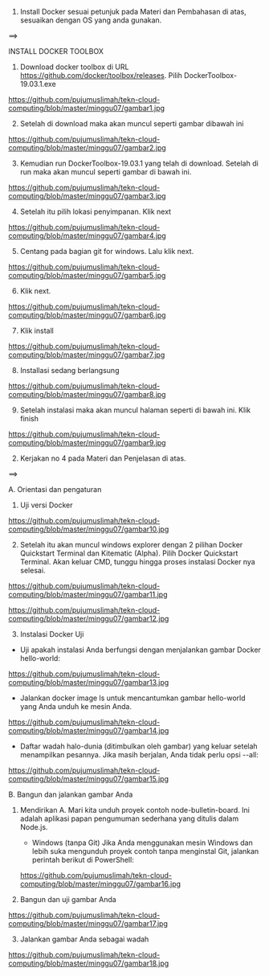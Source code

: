 1. Install Docker sesuai petunjuk pada Materi dan Pembahasan di atas, sesuaikan dengan OS yang anda gunakan. 

==>

INSTALL DOCKER TOOLBOX

1.	Download docker toolbox di URL https://github.com/docker/toolbox/releases. Pilih DockerToolbox-19.03.1.exe

https://github.com/pujumuslimah/tekn-cloud-computing/blob/master/minggu07/gambar1.jpg
 
2.	Setelah di download maka akan muncul seperti gambar dibawah ini

https://github.com/pujumuslimah/tekn-cloud-computing/blob/master/minggu07/gambar2.jpg

3.	Kemudian run DockerToolbox-19.03.1 yang telah di download. Setelah di run maka akan muncul seperti gambar di bawah ini. 

https://github.com/pujumuslimah/tekn-cloud-computing/blob/master/minggu07/gambar3.jpg

4.	Setelah itu pilih lokasi penyimpanan. Klik next 

https://github.com/pujumuslimah/tekn-cloud-computing/blob/master/minggu07/gambar4.jpg

5.	Centang pada bagian git for windows. Lalu klik next. 

https://github.com/pujumuslimah/tekn-cloud-computing/blob/master/minggu07/gambar5.jpg

6.	Klik next.

https://github.com/pujumuslimah/tekn-cloud-computing/blob/master/minggu07/gambar6.jpg
 
7.	Klik install

https://github.com/pujumuslimah/tekn-cloud-computing/blob/master/minggu07/gambar7.jpg

8.	Installasi sedang berlangsung

https://github.com/pujumuslimah/tekn-cloud-computing/blob/master/minggu07/gambar8.jpg
 
9.	Setelah instalasi maka akan muncul halaman seperti di bawah ini. Klik finish 

https://github.com/pujumuslimah/tekn-cloud-computing/blob/master/minggu07/gambar9.jpg

2. Kerjakan no 4 pada Materi dan Penjelasan di atas.

==>

A.	Orientasi dan pengaturan

1.	Uji versi Docker

https://github.com/pujumuslimah/tekn-cloud-computing/blob/master/minggu07/gambar10.jpg

2.	Setelah itu akan muncul windows explorer dengan 2 pilihan Docker Quickstart Terminal dan Kitematic (Alpha). Pilih Docker Quickstart Terminal. Akan keluar CMD, tunggu hingga proses instalasi Docker nya selesai.

https://github.com/pujumuslimah/tekn-cloud-computing/blob/master/minggu07/gambar11.jpg

https://github.com/pujumuslimah/tekn-cloud-computing/blob/master/minggu07/gambar12.jpg
 
3.	Instalasi Docker Uji
-	Uji apakah instalasi Anda berfungsi dengan menjalankan gambar Docker hello-world:

https://github.com/pujumuslimah/tekn-cloud-computing/blob/master/minggu07/gambar13.jpg

-	Jalankan docker image ls untuk mencantumkan gambar hello-world yang Anda unduh ke mesin Anda.

https://github.com/pujumuslimah/tekn-cloud-computing/blob/master/minggu07/gambar14.jpg
 
-	Daftar wadah halo-dunia (ditimbulkan oleh gambar) yang keluar setelah menampilkan pesannya. Jika masih berjalan, Anda tidak perlu opsi --all:

https://github.com/pujumuslimah/tekn-cloud-computing/blob/master/minggu07/gambar15.jpg



B.	Bangun dan jalankan gambar Anda
1.	Mendirikan 
A.	Mari kita unduh proyek contoh node-bulletin-board. Ini adalah aplikasi papan pengumuman sederhana yang ditulis dalam Node.js.
    - Windows (tanpa Git)
    Jika Anda menggunakan mesin Windows dan lebih suka mengunduh proyek contoh tanpa menginstal Git, jalankan perintah berikut di PowerShell:

    https://github.com/pujumuslimah/tekn-cloud-computing/blob/master/minggu07/gambar16.jpg

2.	Bangun dan uji gambar Anda

https://github.com/pujumuslimah/tekn-cloud-computing/blob/master/minggu07/gambar17.jpg
 
3.	Jalankan gambar Anda sebagai wadah
 
 https://github.com/pujumuslimah/tekn-cloud-computing/blob/master/minggu07/gambar18.jpg
